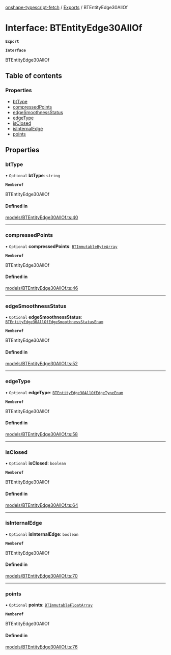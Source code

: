 [onshape-typescript-fetch](../README.md) / [Exports](../modules.md) / BTEntityEdge30AllOf

# Interface: BTEntityEdge30AllOf

**`Export`**

**`Interface`**

BTEntityEdge30AllOf

## Table of contents

### Properties

- [btType](BTEntityEdge30AllOf.md#bttype)
- [compressedPoints](BTEntityEdge30AllOf.md#compressedpoints)
- [edgeSmoothnessStatus](BTEntityEdge30AllOf.md#edgesmoothnessstatus)
- [edgeType](BTEntityEdge30AllOf.md#edgetype)
- [isClosed](BTEntityEdge30AllOf.md#isclosed)
- [isInternalEdge](BTEntityEdge30AllOf.md#isinternaledge)
- [points](BTEntityEdge30AllOf.md#points)

## Properties

### btType

• `Optional` **btType**: `string`

**`Memberof`**

BTEntityEdge30AllOf

#### Defined in

[models/BTEntityEdge30AllOf.ts:40](https://github.com/toebes/onshape-typescript-fetch/blob/3e11ae1/models/BTEntityEdge30AllOf.ts#L40)

___

### compressedPoints

• `Optional` **compressedPoints**: [`BTImmutableByteArray`](BTImmutableByteArray.md)

**`Memberof`**

BTEntityEdge30AllOf

#### Defined in

[models/BTEntityEdge30AllOf.ts:46](https://github.com/toebes/onshape-typescript-fetch/blob/3e11ae1/models/BTEntityEdge30AllOf.ts#L46)

___

### edgeSmoothnessStatus

• `Optional` **edgeSmoothnessStatus**: [`BTEntityEdge30AllOfEdgeSmoothnessStatusEnum`](../modules.md#btentityedge30allofedgesmoothnessstatusenum-1)

**`Memberof`**

BTEntityEdge30AllOf

#### Defined in

[models/BTEntityEdge30AllOf.ts:52](https://github.com/toebes/onshape-typescript-fetch/blob/3e11ae1/models/BTEntityEdge30AllOf.ts#L52)

___

### edgeType

• `Optional` **edgeType**: [`BTEntityEdge30AllOfEdgeTypeEnum`](../modules.md#btentityedge30allofedgetypeenum-1)

**`Memberof`**

BTEntityEdge30AllOf

#### Defined in

[models/BTEntityEdge30AllOf.ts:58](https://github.com/toebes/onshape-typescript-fetch/blob/3e11ae1/models/BTEntityEdge30AllOf.ts#L58)

___

### isClosed

• `Optional` **isClosed**: `boolean`

**`Memberof`**

BTEntityEdge30AllOf

#### Defined in

[models/BTEntityEdge30AllOf.ts:64](https://github.com/toebes/onshape-typescript-fetch/blob/3e11ae1/models/BTEntityEdge30AllOf.ts#L64)

___

### isInternalEdge

• `Optional` **isInternalEdge**: `boolean`

**`Memberof`**

BTEntityEdge30AllOf

#### Defined in

[models/BTEntityEdge30AllOf.ts:70](https://github.com/toebes/onshape-typescript-fetch/blob/3e11ae1/models/BTEntityEdge30AllOf.ts#L70)

___

### points

• `Optional` **points**: [`BTImmutableFloatArray`](BTImmutableFloatArray.md)

**`Memberof`**

BTEntityEdge30AllOf

#### Defined in

[models/BTEntityEdge30AllOf.ts:76](https://github.com/toebes/onshape-typescript-fetch/blob/3e11ae1/models/BTEntityEdge30AllOf.ts#L76)
